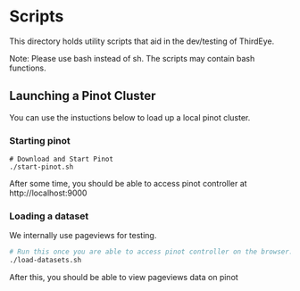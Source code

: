 # Scripts

This directory holds utility scripts that aid in the dev/testing of ThirdEye. 

Note: Please use bash instead of sh. The scripts may contain bash functions.  

## Launching a Pinot Cluster

You can use the instuctions below to load up a local pinot cluster.

### Starting pinot
```
# Download and Start Pinot
./start-pinot.sh
```
After some time, you should be able to access pinot controller at http://localhost:9000

### Loading a dataset

We internally use pageviews for testing.
```bash
# Run this once you are able to access pinot controller on the browser.
./load-datasets.sh
```
After this, you should be able to view pageviews data on pinot
